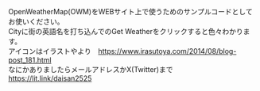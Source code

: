 OpenWeatherMap(OWM)をWEBサイト上で使うためのサンプルコードとしてお使いください。
<br/>Cityに街の英語名を打ち込んでのGet Weatherをクリックすると色々わかります。
<br/>アイコンはイラストやより　https://www.irasutoya.com/2014/08/blog-post_181.html
<br/>なにかありましたらメールアドレスかX(Twitter)まで　https://lit.link/daisan2525
